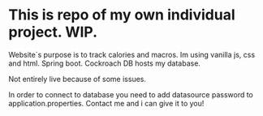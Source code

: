 # This is repo of my own individual project. WIP.

Website`s purpose is to track calories and macros.
Im using vanilla js, css and html. Spring boot. 
Cockroach DB hosts my database.

Not entirely live because of some issues.

In order to connect to database you need to add datasource password to application.properties.
Contact me and i can give it to you!
